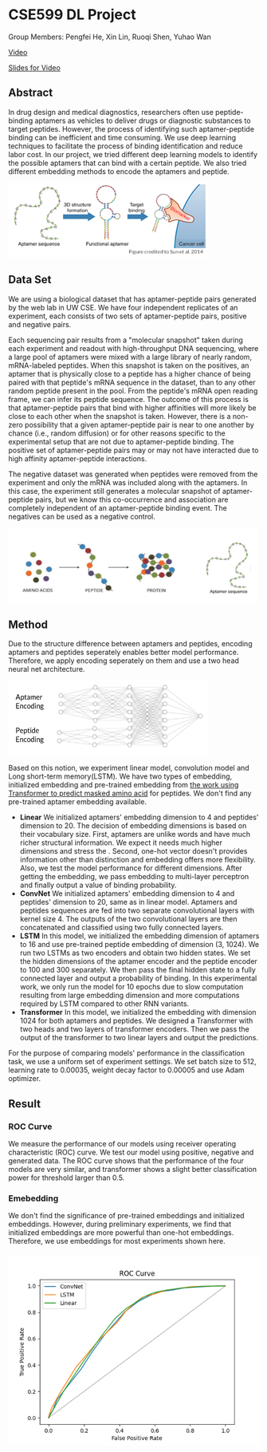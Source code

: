 # CSE599 DL Project
Group Members: Pengfei He, Xin Lin, Ruoqi Shen, Yuhao Wan

[Video](https://youtu.be/AKPR1_6LrbA)

[Slides for Video](https://docs.google.com/presentation/d/1-pIZbwpHI7QhcoElQwVMxiXptjwinfOuZBJZyBOTWIY/edit?usp=sharing)

## Abstract
In drug design and medical diagnostics, researchers often use peptide-binding aptamers as vehicles to deliver drugs or diagnostic substances to target peptides. 
However, the process of identifying such aptamer-peptide binding can be inefficient and time consuming. 
We use deep learning techniques to facilitate the process of binding identification and reduce labor cost. 
In our project, we tried different deep learning models to identify the possible aptamers that can bind with a certain peptide. We also tried different embedding methods to encode the aptamers and peptide. 

<img src="./fig/aptamer.png" width="400" height="150" />

## Data Set
We are using a biological dataset that has aptamer-peptide pairs generated by the web lab in UW CSE. We have four independent replicates of an experiment, each consists of two sets of aptamer-peptide pairs, positive and negative pairs. 

Each sequencing pair results from a "molecular snapshot" taken during each experiment and readout with high-throughput DNA sequencing, where a large pool of aptamers were mixed with a large library of nearly random, mRNA-labeled peptides. When this snapshot is taken on the positives, an aptamer that is physically close to a peptide has a higher chance of being paired with that peptide's mRNA sequence in the dataset, than to any other random peptide present in the pool. From the peptide's mRNA open reading frame, we can infer its peptide sequence. The outcome of this process is that aptamer-peptide pairs that bind with higher affinities will more likely be close to each other when the snapshot is taken. However, there is a non-zero possibility that a given aptamer-peptide pair is near to one another by chance (i.e., random diffusion) or for other reasons specific to the experimental setup that are not due to aptamer-peptide binding. 
The positive set of aptamer-peptide pairs may or may not have interacted due to high affinity aptamer-peptide interactions. 

The negative dataset was generated when peptides were removed from the experiment and only the mRNA was included along with the aptamers. In this case, the experiment still generates a molecular snapshot of aptamer-peptide pairs, but we know this co-occurrence and association are completely independent of an aptamer-peptide binding event. The negatives can be used as a negative control.

<img src="./fig/apt-pep.png" width="500" height="150" />

## Method
Due to the structure difference between aptamers and peptides, encoding aptamers and peptides seperately enables better model performance. Therefore, we apply encoding seperately on them and use a two head neural net architecture. 

<img src="./fig/twoheadnn.png" width="400" height="150" />

Based on this notion, we experiment linear model, convolution model and Long short-term memory(LSTM). We have two types of embedding, initialized embedding and pre-trained embedding from [the work using Transformer to predict masked amino acid](https://www.biorxiv.org/content/10.1101/622803v1.full.pdf) for peptides. We don't find any pre-trained aptamer embedding available.

* **Linear** We initialized aptamers' embedding dimension to 4 and peptides' dimension to 20. The decision of embedding dimensions is based on their vocabulary size. First, aptamers are unlike words and have much richer structural information. We expect it needs much higher dimensions and stress the . Second, one-hot vector doesn't provides information other than distinction and embedding offers more flexibility. Also, we test the model performance for different dimensions. After getting the embedding, we pass embedding to multi-layer perceptron and finally output a value of binding probability.
* **ConvNet** We initialized aptamers' embedding dimension to 4 and peptides' dimension to 20, same as in linear model. Aptamers and peptides sequences are fed into two separate convolutional layers with kernel size 4. The outputs of the two convolutional layers are then concatenated and classified using two fully connected layers.
* **LSTM** In this model, we initialized the embedding dimension of aptamers to 16 and use pre-trained peptide embedding of dimension (3, 1024). We run two LSTMs as two encoders and obtain two hidden states. We set the hidden dimensions of the aptamer encoder and the peptide encoder to 100 and 300 separately. We then pass the final hidden state to a fully connected layer and output a probability of binding. In this experimental work, we only run the model for 10 epochs due to slow computation resulting from large embedding dimension and more computations required by LSTM compared to other RNN variants.
* **Transformer** In this model, we initialized the embedding with dimension 1024 for both aptamers and peptides. We designed a Transformer with two heads and two layers of transformer encoders.  Then we pass the output of the transformer to two linear layers and output the predictions.  

For the purpose of comparing models' performance in the classification task, we use a uniform set of experiment settings. We set batch size to 512, learning rate to 0.00035, weight decay factor to 0.00005 and use Adam optimizer.

## Result

### ROC Curve
We measure the performance of our models using receiver operating characteristic (ROC) curve. We test our model using positive, negative and generated data. The ROC curve shows that the performance of the four models are very similar, and transformer shows a slight better classification power for threshold larger than 0.5. 
### Emebedding
We don't find the significance of pre-trained embeddings and initialized embeddings. However, during preliminary experiments, we find that initialized embeddings are more powerful than one-hot embeddings. Therefore, we use embeddings for most experiments shown here.

### 

<img src="./fig/roc.png" />
